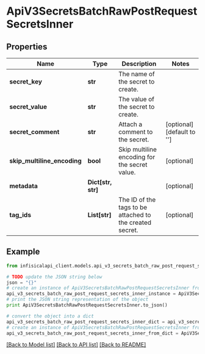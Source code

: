 # ApiV3SecretsBatchRawPostRequestSecretsInner


## Properties
Name | Type | Description | Notes
------------ | ------------- | ------------- | -------------
**secret_key** | **str** | The name of the secret to create. | 
**secret_value** | **str** | The value of the secret to create. | 
**secret_comment** | **str** | Attach a comment to the secret. | [optional] [default to '']
**skip_multiline_encoding** | **bool** | Skip multiline encoding for the secret value. | [optional] 
**metadata** | **Dict[str, str]** |  | [optional] 
**tag_ids** | **List[str]** | The ID of the tags to be attached to the created secret. | [optional] 

## Example

```python
from infisicalapi_client.models.api_v3_secrets_batch_raw_post_request_secrets_inner import ApiV3SecretsBatchRawPostRequestSecretsInner

# TODO update the JSON string below
json = "{}"
# create an instance of ApiV3SecretsBatchRawPostRequestSecretsInner from a JSON string
api_v3_secrets_batch_raw_post_request_secrets_inner_instance = ApiV3SecretsBatchRawPostRequestSecretsInner.from_json(json)
# print the JSON string representation of the object
print ApiV3SecretsBatchRawPostRequestSecretsInner.to_json()

# convert the object into a dict
api_v3_secrets_batch_raw_post_request_secrets_inner_dict = api_v3_secrets_batch_raw_post_request_secrets_inner_instance.to_dict()
# create an instance of ApiV3SecretsBatchRawPostRequestSecretsInner from a dict
api_v3_secrets_batch_raw_post_request_secrets_inner_from_dict = ApiV3SecretsBatchRawPostRequestSecretsInner.from_dict(api_v3_secrets_batch_raw_post_request_secrets_inner_dict)
```
[[Back to Model list]](../README.md#documentation-for-models) [[Back to API list]](../README.md#documentation-for-api-endpoints) [[Back to README]](../README.md)



